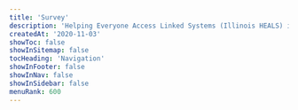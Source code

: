 ```yaml
---
title: 'Survey'
description: 'Helping Everyone Access Linked Systems (Illinois HEALS) is multi-year initiative to address child and youth victimization.'
createdAt: '2020-11-03'
showToc: false
showInSitemap: false
tocHeading: 'Navigation'
showInFooter: false
showInNav: false
showInSidebar: false
menuRank: 600
---
```


<graphic img-file="img/survey-comp-02.png" img-href="https://icjia.az1.qualtrics.com/jfe/form/SV_bQwZZJapMXIjbOl" img-caption="Click image to <a href='https://icjia.az1.qualtrics.com/jfe/form/SV_bQwZZJapMXIjbOl' target='_blank' rel='noopener'>take the survey</a>."></graphic>
